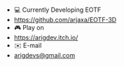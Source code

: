 - 💻 Currently Developing EOTF
- https://github.com/arjaxa/EOTF-3D
- 🎮 Play on
- https://arigdev.itch.io/
- ✉️ E-mail
- arigdevs@gmail.com
